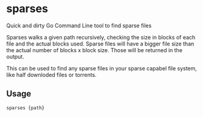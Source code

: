 # sparses
Quick and dirty Go Command Line tool to find sparse files

Sparses walks a given path recursively, checking the size in blocks of each file and the actual blocks used.
Sparse files will have a bigger file size than the actual number of blocks x block size.
Those will be returned in the output.

This can be used to find any sparse files in your sparse capabel file system, like half downloded files or torrents.

## Usage

```
sparses {path}
```
